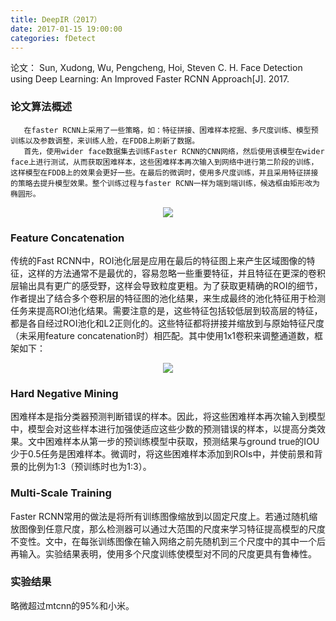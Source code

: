 ```yaml
---
title: DeepIR（2017）
date: 2017-01-15 19:00:00
categories: fDetect
---
```


<script type="text/javascript" src="http://cdn.mathjax.org/mathjax/latest/MathJax.js?config=default"></script>

论文： Sun, Xudong, Wu, Pengcheng, Hoi, Steven C. H. Face Detection using Deep Learning: An Improved Faster RCNN Approach[J]. 2017.

### 论文算法概述

       在faster RCNN上采用了一些策略，如：特征拼接、困难样本挖掘、多尺度训练、模型预训练以及参数调整，来训练人脸，在FDDB上刷新了数据。
	   首先，使用wider face数据集去训练Faster RCNN的CNN网络，然后使用该模型在wider face上进行测试，从而获取困难样本，这些困难样本再次输入到网络中进行第二阶段的训练，这样模型在FDDB上的效果会更好一些。在最后的微调时，使用多尺度训练，并且采用特征拼接的策略去提升模型效果。整个训练过程与faster RCNN一样为端到端训练，候选框由矩形改为椭圆形。

<center><img src="{{ site.baseurl }}/images/pdDetect/deepir1.png"></center>
	   
### Feature Concatenation

   传统的Fast RCNN中，ROI池化层是应用在最后的特征图上来产生区域图像的特征，这样的方法通常不是最优的，容易忽略一些重要特征，并且特征在更深的卷积层输出具有更广的感受野，这样会导致粒度更粗。为了获取更精确的ROI的细节，作者提出了结合多个卷积层的特征图的池化结果，来生成最终的池化特征用于检测任务来提高ROI池化结果。需要注意的是，这些特征包括较低层到较高层的特征，都是各自经过ROI池化和L2正则化的。这些特征都将拼接并缩放到与原始特征尺度（未采用feature concatenation时）相匹配。其中使用1x1卷积来调整通道数，框架如下：

<center><img src="{{ site.baseurl }}/images/pdDetect/deepir2.png"></center>

### Hard Negative Mining

   困难样本是指分类器预测判断错误的样本。因此，将这些困难样本再次输入到模型中，模型会对这些样本进行加强使适应这些少数的预测错误的样本，以提高分类效果。文中困难样本从第一步的预训练模型中获取，预测结果与ground true的IOU少于0.5任务是困难样本。微调时，将这些困难样本添加到ROIs中，并使前景和背景的比例为1:3（预训练时也为1:3）。

### Multi-Scale Training

   Faster RCNN常用的做法是将所有训练图像缩放到以固定尺度上。若通过随机缩放图像到任意尺度，那么检测器可以通过大范围的尺度来学习特征提高模型的尺度不变性。文中，在每张训练图像在输入网络之前先随机到三个尺度中的其中一个后再输入。实验结果表明，使用多个尺度训练使模型对不同的尺度更具有鲁棒性。
  
### 实验结果 

   略微超过mtcnn的95%和小米。

